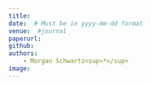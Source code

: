 ```yaml
---
title:
date:  # Must be in yyyy-mm-dd format
venue:  #journal
paperurl:
github:
authors:
    - Morgan Schwartz<sup>*</sup>
image:
---
```

